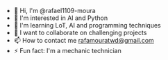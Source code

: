 
- 👋 Hi, I'm @rafael1109-moura
- 👀 I'm interested in AI and Python
- 🌱 I'm learning LoT, AI and programming techniques
- 💞️ I want to collaborate on challenging projects
- 📫 How to contact me rafamouratwd@gmail.com
- ⚡ Fun fact: I'm a mechanic technician

<!---
rafael1109-moura/rafael1109-moura is a ✨ special ✨ repository because its `README.md` (this file) appears on your GitHub profile.
You can click the Preview link to take a look at your changes.
--->

